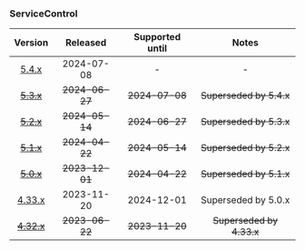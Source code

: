 ### ServiceControl

| Version   | Released       | Supported until   | Notes                             |
|:---------:|:--------------:|:-----------------:|:---------------------------------:|
| [5.4.x](https://www.nuget.org/packages/Particular.PlatformSample.ServiceControl/5.4.1) | 2024-07-08     | -                 | -                                 |
| [~~5.3.x~~](https://www.nuget.org/packages/Particular.PlatformSample.ServiceControl/5.3.0) | ~~2024-06-27~~ | ~~2024-07-08~~    | ~~Superseded by 5.4.x~~           |
| [~~5.2.x~~](https://www.nuget.org/packages/Particular.PlatformSample.ServiceControl/5.2.4) | ~~2024-05-14~~ | ~~2024-06-27~~    | ~~Superseded by 5.3.x~~           |
| [~~5.1.x~~](https://www.nuget.org/packages/Particular.PlatformSample.ServiceControl/5.1.2) | ~~2024-04-22~~ | ~~2024-05-14~~    | ~~Superseded by 5.2.x~~           |
| [~~5.0.x~~](https://www.nuget.org/packages/Particular.PlatformSample.ServiceControl/5.0.5) | ~~2023-12-01~~ | ~~2024-04-22~~    | ~~Superseded by 5.1.x~~           |
| [4.33.x](https://www.nuget.org/packages/Particular.PlatformSample.ServiceControl/4.33.4) | 2023-11-20     | 2024-12-01        | Superseded by 5.0.x               |
| [~~4.32.x~~](https://www.nuget.org/packages/Particular.PlatformSample.ServiceControl/4.32.4) | ~~2023-06-22~~ | ~~2023-11-20~~    | ~~Superseded by 4.33.x~~          |

